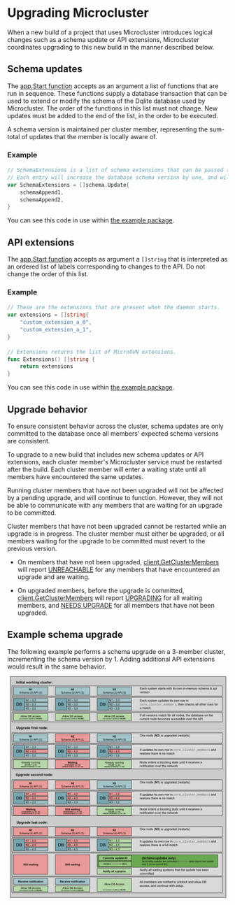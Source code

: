 # Upgrading Microcluster

When a new build of a project that uses Microcluster introduces logical changes such as a schema update or API extensions, Microcluster coordinates upgrading to this new build in the manner described below.

## Schema updates

The [app.Start function](https://github.com/canonical/microcluster/blob/v3/microcluster/app.go#L69-L92) accepts as an argument a list of functions that are run in sequence. These functions supply a database transaction that can be used to extend or modify the schema of the Dqlite database used by Microcluster. The order of the functions in this list must not change. New updates must be added to the end of the list, in the order to be executed.

A schema version is maintained per cluster member, representing the sum-total of updates that the member is locally aware of.

### Example

```go
// SchemaExtensions is a list of schema extensions that can be passed to the MicroCluster daemon.
// Each entry will increase the database schema version by one, and will be applied after internal schema updates.
var SchemaExtensions = []schema.Update{
	schemaAppend1,
	schemaAppend2,
}
```

You can see this code in use within [the example package](https://github.com/canonical/microcluster/blob/v3/example/database/extended_schema.go#L11-L16).

## API extensions

The [app.Start function](https://github.com/canonical/microcluster/blob/v3/microcluster/app.go#L69-L92) accepts as argument a `[]string` that is interpreted as an ordered list of labels corresponding to changes to the API. Do not change the order of this list.

### Example

```go
// These are the extensions that are present when the daemon starts.
var extensions = []string{
	"custom_extension_a_0",
	"custom_extension_a_1",
}

// Extensions returns the list of MicroOVN extensions.
func Extensions() []string {
	return extensions
}
```

You can see this code in use within [the example package](https://github.com/canonical/microcluster/blob/v3/example/api/extensions.go).

## Upgrade behavior

To ensure consistent behavior across the cluster, schema updates are only committed to the database once all members' expected schema versions are consistent.

To upgrade to a new build that includes new schema updates or API extensions, each cluster member's Microcluster service must be restarted after the build. Each cluster member will enter a waiting state until all members have encountered the same updates.

Running cluster members that have not been upgraded will not be affected by a pending upgrade, and will continue to function. However, they will not be able to communicate with any members that are waiting for an upgrade to be committed.

Cluster members that have not been upgraded cannot be restarted while an upgrade is in progress. The cluster member must either be upgraded, or all members waiting for the upgrade to be committed must revert to the previous version.

* On members that have not been upgraded, [client.GetClusterMembers](https://github.com/canonical/microcluster/blob/4d80df396e335bf26f9895956e846e082bb8f624/internal/rest/client/cluster.go#L40-L49) will report [UNREACHABLE](https://github.com/canonical/microcluster/blob/4d80df396e335bf26f9895956e846e082bb8f624/rest/types/cluster.go#L47) for any members that have encountered an upgrade and are waiting.

* On upgraded members, before the upgrade is committed, [client.GetClusterMembers](https://github.com/canonical/microcluster/blob/4d80df396e335bf26f9895956e846e082bb8f624/internal/rest/client/cluster.go#L40-L49) will report [UPGRADING](https://github.com/canonical/microcluster/blob/4d80df396e335bf26f9895956e846e082bb8f624/rest/types/cluster.go#L56) for all waiting members, and [NEEDS UPGRADE](https://github.com/canonical/microcluster/blob/4d80df396e335bf26f9895956e846e082bb8f624/rest/types/cluster.go#L59) for all members that have not been upgraded.

## Example schema upgrade

The following example performs a schema upgrade on a 3-member cluster, incrementing the schema version by 1. Adding additional API extensions would result in the same behavior.

![Example schema upgrade](images/schema_upgrade_example.svg)
